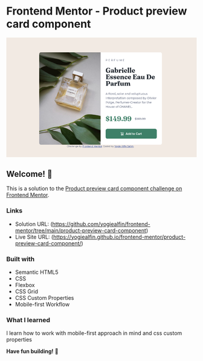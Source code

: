 # Frontend Mentor - Product preview card component

![Design preview for the Product preview card component coding challenge](./screenshot.png)

## Welcome! 👋

This is a solution to the [Product preview card component challenge on Frontend Mentor](https://www.frontendmentor.io/challenges/product-preview-card-component-GO7UmttRfa).

### Links

- Solution URL: (https://github.com/yogiealfin/frontend-mentor/tree/main/product-preview-card-component)
- Live Site URL: (https://yogiealfin.github.io/frontend-mentor/product-preview-card-component/)

### Built with

- Semantic HTML5
- CSS
- Flexbox
- CSS Grid
- CSS Custom Properties
- Mobile-first Workflow

### What I learned

I learn how to work with mobile-first approach in mind and css custom properties

**Have fun building!** 🚀
